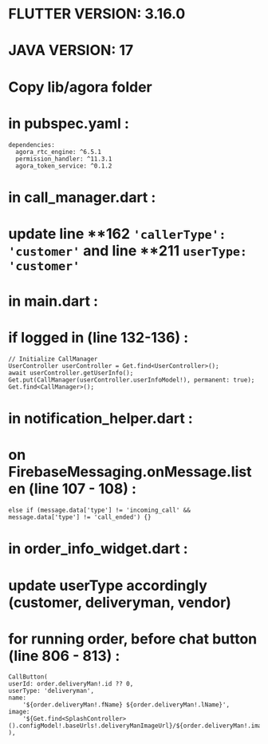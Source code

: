 # FLUTTER VERSION: 3.16.0

# JAVA VERSION: 17

# Copy lib/agora folder

# in pubspec.yaml :

```
dependencies:
  agora_rtc_engine: ^6.5.1
  permission_handler: ^11.3.1
  agora_token_service: ^0.1.2
```

# in call_manager.dart :

# update line **162 ```'callerType': 'customer'``` and line **211 ```userType: 'customer'```

# in main.dart :

# if logged in (line 132-136) :

```
// Initialize CallManager
UserController userController = Get.find<UserController>();
await userController.getUserInfo();
Get.put(CallManager(userController.userInfoModel!), permanent: true);
Get.find<CallManager>();
```

# in notification_helper.dart :

# on FirebaseMessaging.onMessage.listen (line 107 - 108) :

```
else if (message.data['type'] != 'incoming_call' && message.data['type'] != 'call_ended') {}
```

# in order_info_widget.dart :

# update userType accordingly (customer, deliveryman, vendor)

# for running order, before chat button (line 806 - 813) :

```
CallButton(
userId: order.deliveryMan!.id ?? 0,
userType: 'deliveryman',
name:
    '${order.deliveryMan!.fName} ${order.deliveryMan!.lName}',
image:
    '${Get.find<SplashController>().configModel!.baseUrls!.deliveryManImageUrl}/${order.deliveryMan!.image}',
),
```